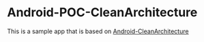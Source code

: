Android-POC-CleanArchitecture
=========================

This is a sample app that is based on [Android-CleanArchitecture](https://github.com/android10/Android-CleanArchitecture)

